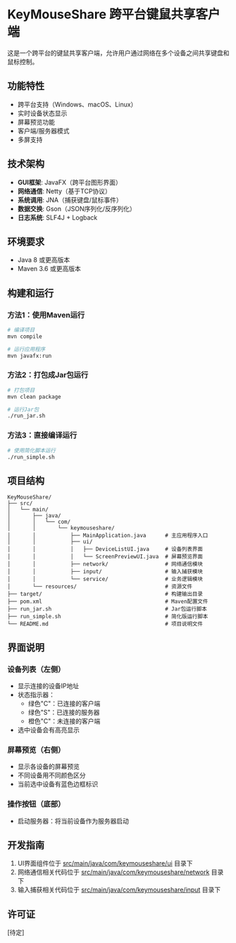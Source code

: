 # KeyMouseShare 跨平台键鼠共享客户端

这是一个跨平台的键鼠共享客户端，允许用户通过网络在多个设备之间共享键盘和鼠标控制。

## 功能特性

- 跨平台支持（Windows、macOS、Linux）
- 实时设备状态显示
- 屏幕预览功能
- 客户端/服务器模式
- 多屏支持

## 技术架构

- **GUI框架**: JavaFX（跨平台图形界面）
- **网络通信**: Netty（基于TCP协议）
- **系统调用**: JNA（捕获键盘/鼠标事件）
- **数据交换**: Gson（JSON序列化/反序列化）
- **日志系统**: SLF4J + Logback

## 环境要求

- Java 8 或更高版本
- Maven 3.6 或更高版本

## 构建和运行

### 方法1：使用Maven运行

```bash
# 编译项目
mvn compile

# 运行应用程序
mvn javafx:run
```

### 方法2：打包成Jar包运行

```bash
# 打包项目
mvn clean package

# 运行Jar包
./run_jar.sh
```

### 方法3：直接编译运行

```bash
# 使用简化脚本运行
./run_simple.sh
```

## 项目结构

```
KeyMouseShare/
├── src/
│   └── main/
│       ├── java/
│       │   └── com/
│       │       └── keymouseshare/
│       │           ├── MainApplication.java      # 主应用程序入口
│       │           ├── ui/
│       │           │   ├── DeviceListUI.java     # 设备列表界面
│       │           │   └── ScreenPreviewUI.java  # 屏幕预览界面
│       │           ├── network/                  # 网络通信模块
│       │           ├── input/                    # 输入捕获模块
│       │           └── service/                  # 业务逻辑模块
│       └── resources/                            # 资源文件
├── target/                                       # 构建输出目录
├── pom.xml                                       # Maven配置文件
├── run_jar.sh                                    # Jar包运行脚本
├── run_simple.sh                                 # 简化版运行脚本
└── README.md                                     # 项目说明文件
```

## 界面说明

### 设备列表（左侧）

- 显示连接的设备IP地址
- 状态指示器：
  - 绿色"C"：已连接的客户端
  - 绿色"S"：已连接的服务器
  - 橙色"C"：未连接的客户端
- 选中设备会有高亮显示

### 屏幕预览（右侧）

- 显示各设备的屏幕预览
- 不同设备用不同颜色区分
- 当前选中设备有蓝色边框标识

### 操作按钮（底部）

- 启动服务器：将当前设备作为服务器启动

## 开发指南

1. UI界面组件位于 [src/main/java/com/keymouseshare/ui](src/main/java/com/keymouseshare/uifx) 目录下
2. 网络通信相关代码位于 [src/main/java/com/keymouseshare/network](src/main/java/com/keymouseshare/network) 目录下
3. 输入捕获相关代码位于 [src/main/java/com/keymouseshare/input](src/main/java/com/keymouseshare/input) 目录下

## 许可证

[待定]